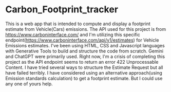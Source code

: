 # Carbon_Footprint_tracker
This is a web app that is intended to compute and display a footprint estimate from Vehicle(Cars) emissions.
The API used for this project is from https://www.carboninterface.com/ and I'm utilizing this specific endpoint(https://www.carboninterface.com/api/v1/estimates) for Vehicle Emissions estimates.
I've been using HTML, CSS and Javascript languages with Generative Tools to build and structure the code from scratch.
Gemini and ChatGPT were primarily used.
Right now, I'm a crisis of completing this project as the API endpoint seems to return an error 422 Unprocessable Content.
I have tried several ways to structure the Estimate Request but all have failed terribly.
I have considered using an alternative approach(using Emission standards calculation) to get a footprint estimate. 
But I could use any one of yours help.
